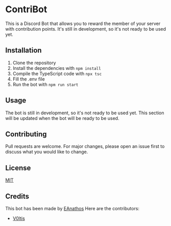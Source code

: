 # ContriBot

This is a Discord Bot that allows you to reward the member of your server with contribution points.
It's still in development, so it's not ready to be used yet.

## Installation

1. Clone the repository
2. Install the dependencies with `npm install`
3. Compile the TypeScript code with `npx tsc`
4. Fill the .env file
5. Run the bot with `npm run start`
   
## Usage

The bot is still in development, so it's not ready to be used yet.
This section will be updated when the bot will be ready to be used.

## Contributing

Pull requests are welcome. For major changes, please open an issue first to discuss what you would like to change.

## License

[MIT](https://choosealicense.com/licenses/mit/)

## Credits

This bot has been made by [EAnathos](https://github.com/EAnathos)
Here are the contributors:
- [V0ltis](https://github.com/v0ltis)